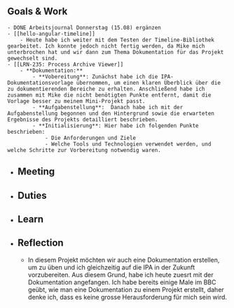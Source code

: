 ## Goals & Work
	- DONE Arbeitsjournal Donnerstag (15.08) ergänzen
	- [[hello-angular-timeline]]
		- Heute habe ich weiter mit dem Testen der Timeline-Bibliothek gearbeitet. Ich konnte jedoch nicht fertig werden, da Mike mich unterbrochen hat und wir dann zum Thema Dokumentation für das Projekt gewechselt sind.
	- [[LRN-235: Process Archive Viewer]]
		- **Dokumentation:**
			- **Vobereitung**: Zunächst habe ich die IPA-Dokumentationsvorlage übernommen, um einen klaren Überblick über die zu dokumentierenden Bereiche zu erhalten. Anschließend habe ich zusammen mit Mike die nicht benötigten Punkte entfernt, damit die Vorlage besser zu meinem Mini-Projekt passt.
			- **Aufgabenstellung**:  Danach habe ich mit der Aufgabenstellung begonnen und den Hintergrund sowie die erwarteten Ergebnisse des Projekts detailliert beschrieben.
			- **Initialisierung**: Hier habe ich folgenden Punkte beschrieben:
				- Die Anforderungen und Ziele
				- Welche Tools und Technologien verwendet werden, und welche Schritte zur Vorbereitung notwendig waren.
- ## Meeting
- ## Duties
- ## Learn
- ## Reflection
	- In diesem Projekt möchten wir auch eine Dokumentation erstellen, um zu üben und ich gleichzeitig auf die IPA in der Zukunft vorzubereiten. Aus diesem Grund, habe ich heute zuesrt mit der Dokumentation angefangen. Ich habe bereits einige Male im BBC geübt, wie man eine Dokumentation zu einem Projekt erstellt, daher denke ich, dass es keine grosse Herausforderung für mich sein wird.